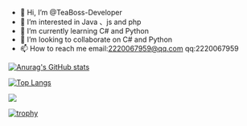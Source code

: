 - 👋 Hi, I’m @TeaBoss-Developer
- 👀 I’m interested in Java 、js and php
- 🌱 I’m currently learning C# and Python
- 💞️ I’m looking to collaborate on C# and Python
- 📫 How to reach me email:2220067959@qq.com  qq:2220067959

 [![Anurag's GitHub stats](https://github-readme-stats.vercel.app/api?username=TeaBoss-Developer)](https://github.com/anuraghazra/github-readme-stats)

[![Top Langs](https://github-readme-stats.vercel.app/api/top-langs/?username=TeaBoss-Developer)](https://github.com/anuraghazra/github-readme-stats) 

![](https://komarev.com/ghpvc/?username=TeaBoss-Developer)

[![trophy](https://github-profile-trophy.vercel.app/?username=TeaBoss-Developer)](https://github.com/ryo-ma/github-profile-trophy)
